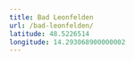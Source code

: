 ```yaml
---
title: Bad Leonfelden
url: /bad-leonfelden/
latitude: 48.5226514
longitude: 14.293068900000002
---
```

